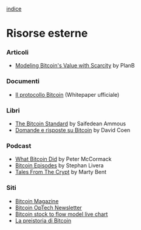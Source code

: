 [indice](README.md)
# Risorse esterne
### Articoli
* [Modeling Bitcoin's Value with Scarcity](https://medium.com/@100trillionUSD/modeling-bitcoins-value-with-scarcity-91fa0fc03e25) by PlanB

### Documenti
* [Il protocollo Bitcoin](https://bitcoin.org/bitcoin.pdf) (Whitepaper ufficiale)

### Libri
* [The Bitcoin Standard](https://saifedean.com/the-book/) by  Saifedean Ammous
* [Domande e risposte su Bitcoin](https://qabitcoin.davidcoen.it/product/domande-e-risposte-su-bitcoin-versione-cartacea/) by David Coen

### Podcast
* [What Bitcoin Did](https://www.whatbitcoindid.com/) by Peter McCormack
* [Bitcoin Episodes](https://stephanlivera.com/episodes/) by Stephan Livera
* [Tales From The Crypt](https://tftc.io/podcasts/) by Marty Bent

### Siti
* [Bitcoin Magazine](https://bitcoinmagazine.com/)
* [Bitcoin OpTech Newsletter](https://bitcoinops.org/)
* [Bitcoin stock to flow model live chart](https://digitalik.net/btc/)
* [La preistoria di Bitcoin](https://btc.onosendai.eu/prehistory)
